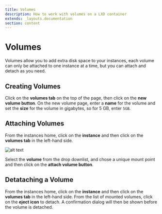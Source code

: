 ```yaml
---
title: Volumes
description: How to work with volumes on a LXD container
extends: _layouts.documentation
section: content
---
```


# Volumes

Volumes allow you to add extra disk space to your instances, each volume can only be attached to one instance at a time, but you can attach and detach as you need.

## Creating Volumes

Click on the **volumes tab** on the top of the page, then click on the **new volume button**. On the new volume page, enter a **name** for the volume and set the **size** for the volume in gigabytes, so for 5 GB, enter `5GB`.

## Attaching Volumes

From the instances home, click on the **instance** and then click on the **volumes tab** in the left-hand side.

![alt text](/assets/img/nuber/instance-volumes.png)

Select the **volume** from the drop downlist, and chose a unique mount point and then click on the **attach volume button**.

## Detataching a Volume

From the instances home, click on the **instance** and then click on the **volumes tab** in the left-hand side. From
the list of mounted volumes, click on the **eject icon** to detach. A confirmation
dialog will then be shown before the volume is detached.
